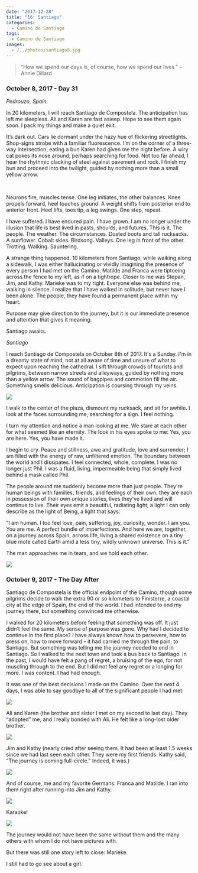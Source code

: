 ```yaml
---
date: "2017-12-28"
title: "16: Santiago"
categories:
  - Camino de Santiago
tags: 
  - Camino de Santiago
images:
  - /../photos/santiago8.jpg
---
```


>“How we spend our days is, of course, how we spend our lives.”
>–Annie Dillard

### October 8, 2017 - Day 31

_Pedrouzo, Spain._

In 20 kilometers, I will reach Santiago de Compostela. The anticipation has left me sleepless. Ali and Karen are fast asleep. Hope to see them again soon. I pack my things and make a quiet exit.

It’s dark out. Cars lie dormant under the hazy hue of flickering streetlights. Shop-signs strobe with a familiar fluorescence. I’m on the corner of a three-way intersection, eating a bun Karen had given me the night before. A wiry cat pokes its nose around, perhaps searching for food. Not too far ahead, I hear the rhythmic clacking of steel against pavement and rock. I finish my bun and proceed into the twilight, guided by nothing more than a small yellow arrow.

<br>

Neurons fire, muscles tense. One leg initiates, the other balances. Knee propels forward, heel touches ground. A weight shifts from posterior end to anterior front. Heel lifts, toes tip, a leg swings. One step, repeat.

I have suffered. I have endured pain. I have grown. I am no longer under the illusion that life is best lived in pasts, shoulds, and futures. This is it. The people. The weather. The circumstances. Dusted boots and tall rucksacks. A sunflower. Cobalt skies. Birdsong. Valleys. One leg in front of the other. Trotting. Walking. Sauntering.

A strange thing happened. 10 kilometers from Santiago, while walking along a sidewalk, I was either hallucinating or vividly imagining the presence of every person I had met on the Camino. Matilde and Franca were tiptoeing across the fence to my left, as if on a tightrope. Closer to me was Stepan, Jim, and Kathy. Marieke was to my right. Everyone else was behind me, walking in silence. I realize that I have walked in solitude, but never have I been alone. The people, they have found a permanent place within my heart.

Purpose may give direction to the journey, but it is our immediate presence and attention that gives it meaning.

Santiago awaits.

_Santiago_

I reach Santiago de Compostela on October 8th of 2017. It's a Sunday. I'm in a dreamy state of mind, not at all aware of time and unsure of what to expect upon reaching the cathedral. I sift through crowds of tourists and pilgrims, between narrow streets and alleyways, guided by nothing more than a yellow arrow. The sound of bagpipes and commotion fill the air. Something smells delicious. Anticipation is coursing through my veins.

![](/../photos/santiago2.jpg)

I walk to the center of the plaza, dismount my rucksack, and sit for awhile. I look at the faces surrounding me, searching for a sign. I feel nothing.

I turn my attention and notice a man looking at me. We stare at each other for what seemed like an eternity. The look in his eyes spoke to me: Yes, you are here. Yes, you have made it.

I begin to cry. Peace and stillness, awe and gratitude, love and surrender; I am filled with the energy of raw, unfiltered emotion. The boundary between the world and I dissipates. I feel connected, whole, complete. I was no longer just Phil. I was a fluid, living, impermeable being that simply lived behind a mask called Phil.

The people around me suddenly become more than just people. They're human beings with families, friends, and feelings of their own; they are each in possession of their own unique stories, lives they’ve lived and will continue to live. Their eyes emit a beautiful, radiating light, a light I can only describe as the light of Being, a light that says:

“I am human. I too feel love, pain, suffering, joy, curiosity, wonder. I am you. You are me. A perfect bundle of imperfections. And here we are, together, on a journey across Spain, across life, living a shared existence on a tiny blue mote called Earth amid a less tiny, wildly unknown universe. This is it.”

The man approaches me in tears, and we hold each other.

![](/../photos/santiago3.jpg)

### October 9, 2017 - The Day After

Santiago de Compostela is the official endpoint of the Camino, though some pilgrims decide to walk the extra 90 or so kilometers to Finisterre, a coastal city at the edge of Spain, the end of the world. I had intended to end my journey there, but something convinced me otherwise.

I walked for 20 kilometers before feeling that something was off. It just didn’t feel the same. My sense of purpose was gone. Why had I decided to continue in the first place? I have always known how to persevere, how to press on, how to move forward – it had carried me through the pain, to Santiago. But something was telling me the journey needed to end in Santiago. So I walked to the next town and took a bus back to Santiago. In the past, I would have felt a pang of regret, a bruising of the ego, for not muscling through to the end. But I did not feel any regret or a longing for more. I was content. I had had enough.

It was one of the best decisions I made on the Camino. Over the next 4 days, I was able to say goodbye to all of the significant people I had met:

![](/../photos/santiago4.jpg)

Ali and Karen (the brother and sister I met on my second to last day). They “adopted” me, and I really bonded with Ali. He felt like a long-lost older brother.

![](/../photos/santiago5.jpg)

Jim and Kathy (nearly cried after seeing them. It had been at least 1.5 weeks since we had last seen each other. They were my first friends. Kathy said, “The journey is coming full-circle." Indeed, it was.)

![](/../photos/santiago6.jpg)

And of course, me and my favorite Germans: Franca and Matilde. I ran into them right after running into Jim and Kathy.

![](/../photos/santiago7.jpg)

Karaoke!

![](/../photos/santiago8.jpg)

The journey would not have been the same without them and the many others with whom I do not have pictures with.

But there was still one story left to close: Marieke.

I still had to go see about a girl.